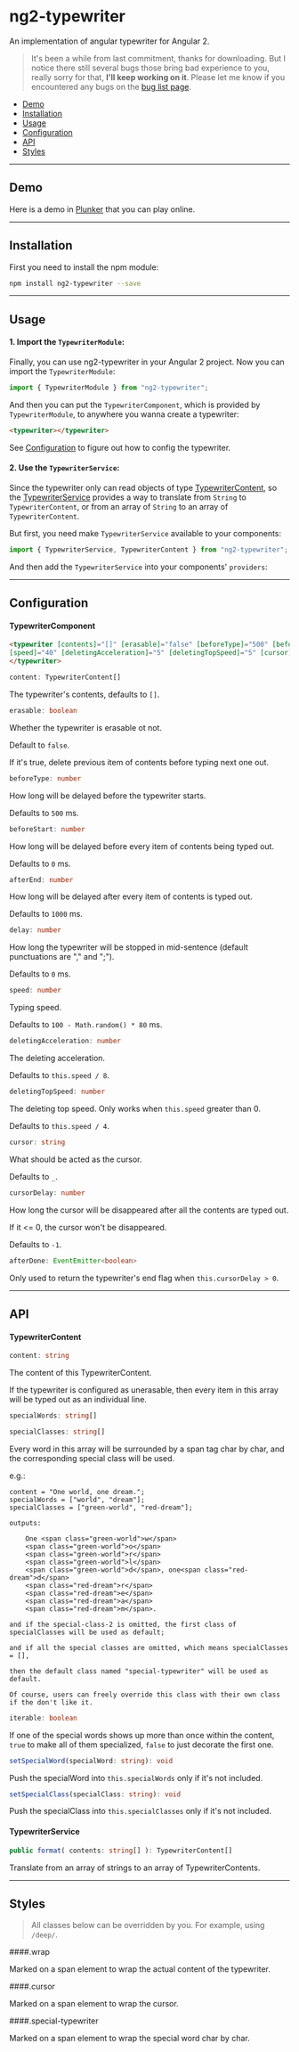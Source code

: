 # ng2-typewriter

An implementation of angular typewriter for Angular 2.

>It's been a while from last commitment, thanks for downloading.
But I notice there still several bugs those bring bad experience to you, really sorry for that, **I'll keep working on it**.
Please let me know if you encountered any bugs on the [bug list page](https://github.com/only-gale/ng2-typewriter/issues).

* [Demo](#demo)
* [Installation](#installation)
* [Usage](#usage)
* [Configuration](#configration)
* [API](#api)
* [Styles](#styles)

---
## Demo
Here is a demo in [Plunker](#https://plnkr.co/edit/Cr0UlxtZVGam3fGi46HL?p=info) that you can play online.

---
## Installation

First you need to install the npm module:

```sh
npm install ng2-typewriter --save
```


---
## Usage

#### 1. Import the `TypewriterModule`:

Finally, you can use ng2-typewriter in your Angular 2 project. Now you can import the `TypewriterModule`:

```ts
import { TypewriterModule } from "ng2-typewriter";
```

And then you can put the `TypewriterComponent`, which is provided by `TypewriterModule`, to anywhere you wanna create a typewriter:

```html
<typewriter></typewriter>
```

See [Configuration](#configuration) to figure out how to config the typewriter.

#### 2. Use the `TypewriterService`:

Since the typewriter only can read objects of type [TypewriterContent](#typewritercontent), so the [TypewriterService](#typewriterservice) provides a way to translate from `String` to `TypewriterContent`, or from an array of `String` to an array of `TypewriterContent`.

But first, you need make `TypewriterService` available to your components:

```ts
import { TypewriterService, TypewriterContent } from "ng2-typewriter";
```

And then add the `TypewriterService` into your components' `providers`:


---
## Configuration

#### TypewriterComponent

```html
<typewriter [contents]="[]" [erasable]="false" [beforeType]="500" [beforeStart]="0" [afterEnd]="1000" [delay]="0"
[speed]="40" [deletingAcceleration]="5" [deletingTopSpeed]="5" [cursor]="'_'" [cursorDelay]="-1" (afterDone)="yourMethod( $event )">
</typewriter>
```

```ts
content: TypewriterContent[]
```
The typewriter's contents, defaults to `[]`.

```ts
erasable: boolean
```
Whether the typewriter is erasable ot not.

Default to `false`.

If it's true, delete previous item of contents before typing next one out.

```ts
beforeType: number
```
How long will be delayed before the typewriter starts.

Defaults to `500` ms.

```ts
beforeStart: number
```
How long will be delayed before every item of contents being typed out.

Defaults to `0` ms.

```ts
afterEnd: number
```
How long will be delayed after every item of contents is typed out.

Defaults to `1000` ms.

```ts
delay: number
```
How long the typewriter will be stopped in mid-sentence (default punctuations are "," and ";").

Defaults to `0` ms.

```ts
speed: number
```
Typing speed.

Defaults to `100 - Math.random() * 80` ms.

```ts
deletingAcceleration: number
```
The deleting acceleration.

Defaults to `this.speed / 8`.

```ts
deletingTopSpeed: number
```
The deleting top speed. Only works when `this.speed` greater than 0.

Defaults to `this.speed / 4`.

```ts
cursor: string
```
What should be acted as the cursor.

Defaults to `_`.

```ts
cursorDelay: number
```
How long the cursor will be disappeared after all the contents are typed out.

If it <= 0, the cursor won't be disappeared.

Defaults to `-1`.

```ts
afterDone: EventEmitter<boolean>
```

Only used to return the typewriter's end flag when `this.cursorDelay > 0`.


---
## API

#### TypewriterContent

```ts
content: string
```

The content of this TypewriterContent.

If the typewriter is configured as unerasable, then every item in this array will be typed out as an individual line.

```ts
specialWords: string[]
```
```ts
specialClasses: string[]
```

Every word in this array will be surrounded by a span tag char by char, and the corresponding special class will be used.

e.g.:

    content = "One world, one dream.";
    specialWords = ["world", "dream"];
    specialClasses = ["green-world", "red-dream"];
    
    outputs:
    
        One <span class="green-world">w</span>
        <span class="green-world">o</span>
        <span class="green-world">r</span>
        <span class="green-world">l</span>
        <span class="green-world">d</span>, one<span class="red-dream">d</span>
        <span class="red-dream">r</span>
        <span class="red-dream">e</span>
        <span class="red-dream">a</span>
        <span class="red-dream">m</span>.
        
    and if the special-class-2 is omitted, the first class of specialClasses will be used as default;
    
    and if all the special classes are omitted, which means specialClasses = [],
    
    then the default class named "special-typewriter" will be used as default.
    
    Of course, users can freely override this class with their own class if the don't like it.


```ts
iterable: boolean
```

If one of the special words shows up more than once within the content, `true` to make all of them specialized, `false` to just decorate the first one.

```ts
setSpecialWord(specialWord: string): void
```

Push the specialWord into `this.specialWords` only if it's not included.

```ts
setSpecialClass(specialClass: string): void
```

Push the specialClass into `this.specialClasses` only if it's not included.

#### TypewriterService

```ts
public format( contents: string[] ): TypewriterContent[]
```

Translate from an array of strings to an array of TypewriterContents.


---
## Styles

>All classes below can be overridden by you. For example, using `/deep/`.


####.wrap

Marked on a span element to wrap the actual content of the typewriter.

####.cursor

Marked on a span element to wrap the cursor.

####.special-typewriter

Marked on a span element to wrap the special word char by char.
